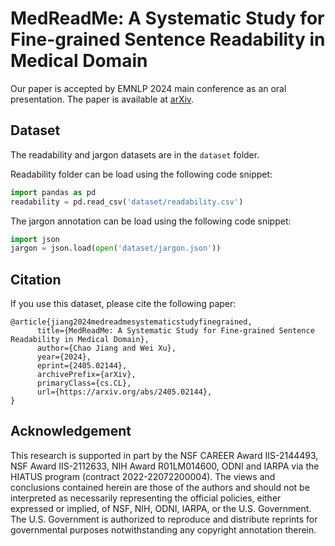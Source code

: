 # MedReadMe: A Systematic Study for Fine-grained Sentence Readability in Medical Domain

Our paper is accepted by EMNLP 2024 main conference as an oral presentation. The paper is available at [arXiv](https://arxiv.org/abs/2405.02144).

## Dataset
The readability and jargon datasets are in the `dataset` folder.

Readability folder can be load using the following code snippet:
```python
import pandas as pd
readability = pd.read_csv('dataset/readability.csv')
```

The jargon annotation can be load using the following code snippet:
```python
import json
jargon = json.load(open('dataset/jargon.json'))
```

## Citation
If you use this dataset, please cite the following paper:
```
@article{jiang2024medreadmesystematicstudyfinegrained,
      title={MedReadMe: A Systematic Study for Fine-grained Sentence Readability in Medical Domain}, 
      author={Chao Jiang and Wei Xu},
      year={2024},
      eprint={2405.02144},
      archivePrefix={arXiv},
      primaryClass={cs.CL},
      url={https://arxiv.org/abs/2405.02144}, 
}
```
## Acknowledgement
This research is supported in part by the NSF CAREER Award IIS-2144493, NSF Award IIS-2112633, NIH Award R01LM014600, ODNI and IARPA via the HIATUS program (contract 2022-22072200004). The views and conclusions contained herein are those of the authors and should not be interpreted as necessarily representing the official policies, either expressed or implied, of NSF, NIH, ODNI, IARPA, or the U.S. Government. The U.S. Government is authorized to reproduce and distribute reprints for governmental purposes notwithstanding any copyright annotation therein.

